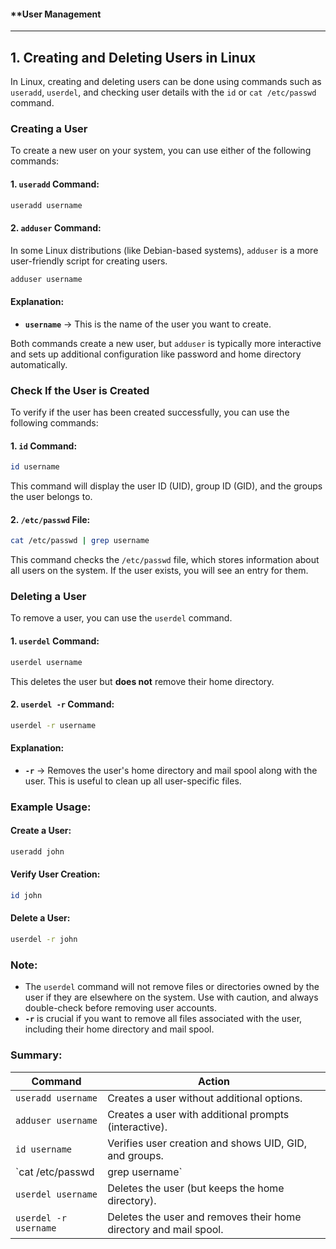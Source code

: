 #### **User Management
-----
## **1. Creating and Deleting Users in Linux**

In Linux, creating and deleting users can be done using commands such as `useradd`, `userdel`, and checking user details with the `id` or `cat /etc/passwd` command.


### **Creating a User**

To create a new user on your system, you can use either of the following commands:

#### **1. `useradd` Command:**
```sh
useradd username
```

#### **2. `adduser` Command:**
In some Linux distributions (like Debian-based systems), `adduser` is a more user-friendly script for creating users.
```sh
adduser username
```

#### **Explanation:**
- **`username`** → This is the name of the user you want to create.

Both commands create a new user, but `adduser` is typically more interactive and sets up additional configuration like password and home directory automatically.


### **Check If the User is Created**

To verify if the user has been created successfully, you can use the following commands:

#### **1. `id` Command:**
```sh
id username
```
This command will display the user ID (UID), group ID (GID), and the groups the user belongs to.

#### **2. `/etc/passwd` File:**
```sh
cat /etc/passwd | grep username
```
This command checks the `/etc/passwd` file, which stores information about all users on the system. If the user exists, you will see an entry for them.

### **Deleting a User**

To remove a user, you can use the `userdel` command.

#### **1. `userdel` Command:**
```sh
userdel username
```

This deletes the user but **does not** remove their home directory.

#### **2. `userdel -r` Command:**
```sh
userdel -r username
```

#### **Explanation:**
- **`-r`** → Removes the user's home directory and mail spool along with the user. This is useful to clean up all user-specific files.

### **Example Usage:**

#### **Create a User:**
```sh
useradd john
```

#### **Verify User Creation:**
```sh
id john
```

#### **Delete a User:**
```sh
userdel -r john
```

### **Note:**
- The `userdel` command will not remove files or directories owned by the user if they are elsewhere on the system. Use with caution, and always double-check before removing user accounts.
- **`-r`** is crucial if you want to remove all files associated with the user, including their home directory and mail spool.

### **Summary:**

| Command | Action |
|---------|--------|
| `useradd username` | Creates a user without additional options. |
| `adduser username` | Creates a user with additional prompts (interactive). |
| `id username` | Verifies user creation and shows UID, GID, and groups. |
| `cat /etc/passwd | grep username` | Checks the `/etc/passwd` file for the user entry. |
| `userdel username` | Deletes the user (but keeps the home directory). |
| `userdel -r username` | Deletes the user and removes their home directory and mail spool. |
